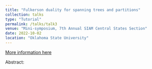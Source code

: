 ```yaml
---
title: "Fulkerson duality for spanning trees and partitions"
collection: talks
type: "Tutorial"
permalink: /talks/talk3
venue: "Mini-symposium, 7th Annual SIAM Central States Section"
date: 2022-10-02
location: "Oklahoma State University"
---
```

[More information here](https://www.math.ksu.edu/research/centers-groups/node-group/)

Abstract:
